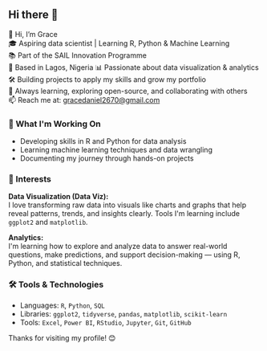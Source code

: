## Hi there 👋

👋 Hi, I’m Grace  
🎓 Aspiring data scientist | Learning R, Python & Machine Learning  
📚 Part of the SAIL Innovation Programme  
📍 Based in Lagos, Nigeria 
📊 Passionate about data visualization & analytics  
🛠️ Building projects to apply my skills and grow my portfolio  
🌱 Always learning, exploring open-source, and collaborating with others  
📫 Reach me at: gracedaniel2670@gmail.com



### 🌟 What I'm Working On
- Developing skills in R and Python for data analysis
- Learning machine learning techniques and data wrangling
- Documenting my journey through hands-on projects



### 🎯 Interests
**Data Visualization (Data Viz):**  
I love transforming raw data into visuals like charts and graphs that help reveal patterns, trends, and insights clearly. Tools I'm learning include `ggplot2` and `matplotlib`.

**Analytics:**  
I'm learning how to explore and analyze data to answer real-world questions, make predictions, and support decision-making — using R, Python, and statistical techniques.



### 🛠️ Tools & Technologies  
- Languages: `R`, `Python`, `SQL`  
- Libraries: `ggplot2`, `tidyverse`, `pandas`, `matplotlib`, `scikit-learn`  
- Tools: `Excel`, `Power BI`, `RStudio`, `Jupyter`, `Git`, `GitHub`



Thanks for visiting my profile! 😊

<!--👋 Hi, I’m Grace  
🎓 Aspiring data scientist | Learning R, Python & Machine Learning  
📚 Part of the SAIL Innovation Programme  
📊 Passionate about data visualization & analytics  
🛠️ Building projects to apply my skills and grow my portfolio  
🌱 Always learning, exploring open-source, and collaborating with others  
📫 Reach me at: [Your LinkedIn or Email here]

---

### 🌟 What I'm Working On
- Developing skills in R and Python for data analysis
- Learning machine learning techniques and data wrangling
- Documenting my journey through hands-on projects

---

### 🎯 Interests
**Data Visualization (Data Viz):**  
I love transforming raw data into visuals like charts and graphs that help reveal patterns, trends, and insights clearly. Tools I'm learning include `ggplot2` and `matplotlib`.

**Analytics:**  
I'm learning how to explore and analyze data to answer real-world questions, make predictions, and support decision-making — using R, Python, and statistical techniques.

---

### 🛠️ Tools & Technologies  
- Languages: `R`, `Python`, `SQL`  
- Libraries: `ggplot2`, `tidyverse`, `pandas`, `matplotlib`, `scikit-learn`  
- Tools: `RStudio`, `Jupyter`, `Git`, `GitHub`

---

Thanks for visiting my profile! 😊

**Grace59549/Grace59549** is a ✨ _special_ ✨ repository because its `README.md` (this file) appears on your GitHub profile.

Here are some ideas to get you started:

- 🔭 I’m currently working on ...
- 🌱 I’m currently learning ...
- 👯 I’m looking to collaborate on ...
- 🤔 I’m looking for help with ...
- 💬 Ask me about ...
- 📫 How to reach me: ...
- 😄 Pronouns: ...
- ⚡ Fun fact: ...
-->
